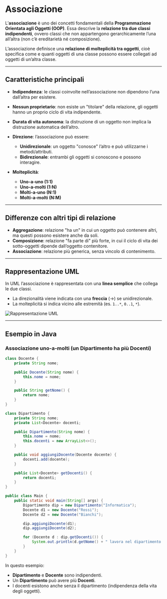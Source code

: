 # Associazione

L’**associazione** è uno dei concetti fondamentali della **Programmazione Orientata agli Oggetti (OOP)**.
Essa descrive la **relazione tra due classi indipendenti**, ovvero classi che non appartengono gerarchicamente l’una all’altra (non c’è ereditarietà né composizione).

L’associazione definisce una **relazione di molteplicità tra oggetti**, cioè specifica come e quanti oggetti di una classe possono essere collegati ad oggetti di un’altra classe.

---

## Caratteristiche principali

* **Indipendenza**: le classi coinvolte nell’associazione non dipendono l’una dall’altra per esistere.
* **Nessun proprietario**: non esiste un "titolare" della relazione, gli oggetti hanno un proprio ciclo di vita indipendente.
* **Durata di vita autonoma**: la distruzione di un oggetto non implica la distruzione automatica dell’altro.
* **Direzione**: l’associazione può essere:

  * **Unidirezionale**: un oggetto "conosce" l’altro e può utilizzarne i metodi/attributi.
  * **Bidirezionale**: entrambi gli oggetti si conoscono e possono interagire.
* **Molteplicità**:

  * **Uno-a-uno (1:1)**
  * **Uno-a-molti (1:N)**
  * **Molti-a-uno (N:1)**
  * **Molti-a-molti (N:M)**

---

## Differenze con altri tipi di relazione

* **Aggregazione**: relazione "ha un" in cui un oggetto può contenere altri, ma questi possono esistere anche da soli.
* **Composizione**: relazione "fa parte di" più forte, in cui il ciclo di vita dei sotto-oggetti dipende dall’oggetto contenitore.
* **Associazione**: relazione più generica, senza vincolo di contenimento.

---

## Rappresentazione UML

In UML l’associazione è rappresentata con una **linea semplice** che collega le due classi.

* La direzionalità viene indicata con una **freccia** (→) se unidirezionale.
* La molteplicità si indica vicino alle estremità (es. `1..*`, `0..1`, `*`).

![Rappresentazione UML](https://github.com/maboglia/CorsoJava/raw/master/appunti/img/aggregazione-composizione-associazione.png)

---

## Esempio in Java

### Associazione uno-a-molti (un Dipartimento ha più Docenti)

```java
class Docente {
    private String nome;

    public Docente(String nome) {
        this.nome = nome;
    }

    public String getNome() {
        return nome;
    }
}

class Dipartimento {
    private String nome;
    private List<Docente> docenti;

    public Dipartimento(String nome) {
        this.nome = nome;
        this.docenti = new ArrayList<>();
    }

    public void aggiungiDocente(Docente docente) {
        docenti.add(docente);
    }

    public List<Docente> getDocenti() {
        return docenti;
    }
}

public class Main {
    public static void main(String[] args) {
        Dipartimento dip = new Dipartimento("Informatica");
        Docente d1 = new Docente("Rossi");
        Docente d2 = new Docente("Bianchi");

        dip.aggiungiDocente(d1);
        dip.aggiungiDocente(d2);

        for (Docente d : dip.getDocenti()) {
            System.out.println(d.getNome() + " lavora nel dipartimento " + dip);
        }
    }
}
```

In questo esempio:

* **Dipartimento** e **Docente** sono indipendenti.
* Un **Dipartimento** può avere più **Docenti**.
* I docenti esistono anche senza il dipartimento (indipendenza della vita degli oggetti).

